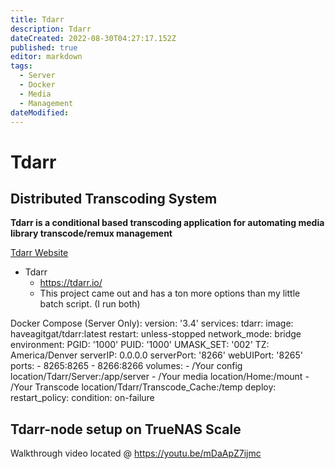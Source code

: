 ```yaml
---
title: Tdarr
description: Tdarr
dateCreated: 2022-08-30T04:27:17.152Z
published: true
editor: markdown
tags:
  - Server
  - Docker
  - Media
  - Management
dateModified: 
---
```

# Tdarr
## Distributed Transcoding System
**Tdarr is a conditional based transcoding application for automating media library transcode/remux management**


[Tdarr Website](https://tdarr.io/)

- Tdarr
	- https://tdarr.io/
	- This project came out and has a ton more options than my little batch script. (I run both)

Docker Compose (Server Only):
version: '3.4'
services:
  tdarr:
    image: haveagitgat/tdarr:latest
    restart: unless-stopped
    network_mode: bridge
    environment:
      PGID: '1000'
      PUID: '1000'
      UMASK_SET: '002'
      TZ: America/Denver
      serverIP: 0.0.0.0
      serverPort: '8266'
      webUIPort: '8265'
    ports:
     - 8265:8265
     - 8266:8266
    volumes:
     - /Your config location/Tdarr/Server:/app/server
     - /Your media location/Home:/mount
     - /Your Transcode location/Tdarr/Transcode_Cache:/temp
    deploy:
      restart_policy:
        condition: on-failure


## Tdarr-node setup on TrueNAS Scale

Walkthrough video located @ https://youtu.be/mDaApZ7ijmc